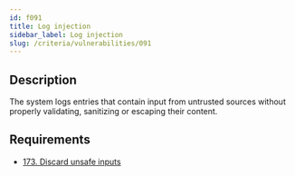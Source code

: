 ```yaml
---
id: f091
title: Log injection
sidebar_label: Log injection
slug: /criteria/vulnerabilities/091
---
```


## Description

The system logs entries
that contain input from untrusted sources
without properly validating,
sanitizing or escaping their content.

## Requirements

- [173. Discard unsafe inputs](/criteria/requirements/source/173)
